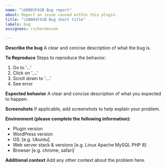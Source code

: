 ```yaml
---
name: "\U0001F41B Bug report"
about: Report an issue caused within this plugin.
title: "\U0001F41B Bug short title"
labels: bug
assignees: richardevcom

---
```


**Describe the bug**
A clear and concise description of what the bug is.

**To Reproduce**
Steps to reproduce the behavior:
1. Go to '...'
2. Click on '....'
3. Scroll down to '....'
4. See error

**Expected behavior**
A clear and concise description of what you expected to happen.

**Screenshots**
If applicable, add screenshots to help explain your problem.

**Environment (please complete the following information):**
- Plugin version
- WordPress version
- OS: [e.g. Ubuntu]
- Web server stack & versions [e.g. Linux Apache MySQL PHP 8]
- Browser [e.g. chrome, safari]

**Additional context**
Add any other context about the problem here.
